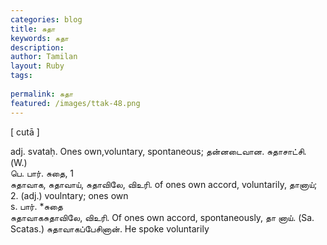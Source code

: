 ```yaml
---
categories: blog
title: சுதா
keywords: சுதா
description: 
author: Tamilan
layout: Ruby
tags: 
 
permalink: சுதா
featured: /images/ttak-48.png
---
```

  
[ cutā ]  
  
adj. svataḥ. Ones own,voluntary, spontaneous; தன்னடைவான. சுதாசாட்சி. (W.)  
பெ. பார். சுதை, 1  
சுதாவாக, சுதாவாய், சுதாவிலே, விஉரி. of ones own accord, voluntarily, தானாய்;  
2. (adj.) voulntary; ones own  
s. பார். *சுதை  
சுதாவாகசுதாவிலே, விஉரி. Of ones own accord, spontaneously, தா னாய். (Sa. Scatas.) சுதாவாகப்பேசினான். He spoke voluntarily